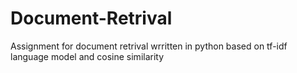 # Document-Retrival

Assignment for document retrival wrritten in python based on tf-idf language model and cosine similarity
